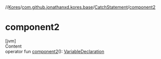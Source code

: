 //[Kores](../../index.md)/[com.github.jonathanxd.kores.base](../index.md)/[CatchStatement](index.md)/[component2](component2.md)



# component2  
[jvm]  
Content  
operator fun [component2](component2.md)(): [VariableDeclaration](../-variable-declaration/index.md)  



